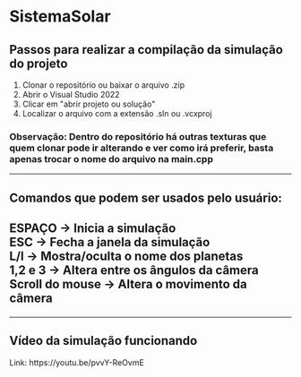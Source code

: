 # SistemaSolar

<h2>Passos para realizar a compilação da simulação do projeto</h2>

1. Clonar o repositório ou baixar o arquivo .zip
2. Abrir o Visual Studio 2022
3. Clicar em "abrir projeto ou solução"
4. Localizar o arquivo com a extensão .sln ou .vcxproj <br>
<h3>Observação: Dentro do repositório há outras texturas que quem clonar pode ir alterando e ver como irá preferir, basta apenas trocar o nome do arquivo na main.cpp</h3><hr>

<h2>Comandos que podem ser usados pelo usuário:<h2>
ESPAÇO → Inicia a simulação<br>
ESC → Fecha a janela da simulação<br>
L/l → Mostra/oculta o nome dos planetas<br>
1,2 e 3 → Altera entre os ângulos da câmera<br>
Scroll do mouse → Altera o movimento da câmera<hr>
  
 


<h2>Vídeo da simulação funcionando</h2>
Link: https://youtu.be/pvvY-ReOvmE
